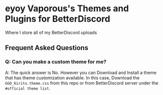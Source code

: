 # eyoy Vaporous's Themes and Plugins for BetterDiscord 
Where I store all of my BetterDiscord uploads


## Frequent Asked Questions 

### Q: Can you make a custom theme for me?
A: The quick answer is No. However you can Download and Install a theme that has theme customization available. In this case, Download the `GGO_Kirito.theme.css` from this repo or from BetterDiscord server under the `#official theme list`.
